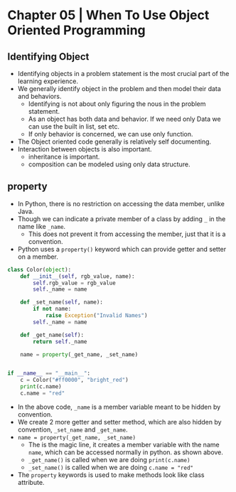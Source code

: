 # Chapter 05 | When To Use Object Oriented Programming #

## Identifying Object ##

* Identifying objects in a problem statement is the most crucial part of the learning experience.
* We generally identify object in the problem and then model their data and behaviors.
    - Identifying is not about only figuring the nous in the problem statement.
    - As an object has both data and behavior. If we need only Data we can use the built in list, set etc.
    - If only behavior is concerned, we can use only function.
* The Object oriented code generally is relatively self documenting.
* Interaction between objects is also important.
    - inheritance is important.
    - composition can be modeled using only data structure.


## property ##
* In Python, there is no restriction on accessing the data member, unlike Java.
* Though we can indicate a private member of a class by adding `_` in the name like `_name`.
    - This does not prevent it from accessing the member, just that it is a convention.
* Python uses a `property()` keyword which can provide getter and setter on a member.

```python
class Color(object):
    def __init__(self, rgb_value, name):
        self.rgb_value = rgb_value
        self._name = name

    def _set_name(self, name):
        if not name:
            raise Exception("Invalid Names")
        self._name = name

    def _get_name(self):
        return self._name

    name = property(_get_name, _set_name)


if __name__ == "__main__":
    c = Color("#ff0000", "bright_red")
    print(c.name)
    c.name = "red"
```
* In the above code, `_name` is a member variable meant to be hidden by convention.
* We create 2 more getter and setter method, which are also hidden by convention, `_set_name` and `_get_name`.
* `name = property(_get_name, _set_name)`
    - The is the magic line, it creates a member variable with the name `name`, which can be accessed normally in python. as shown above.
    - `_get_name()` is called when we are doing `print(c.name)`
    - `_set_name()` is called when we are doing `c.name = "red"`
* The `property` keywords is used to make methods look like class attribute.